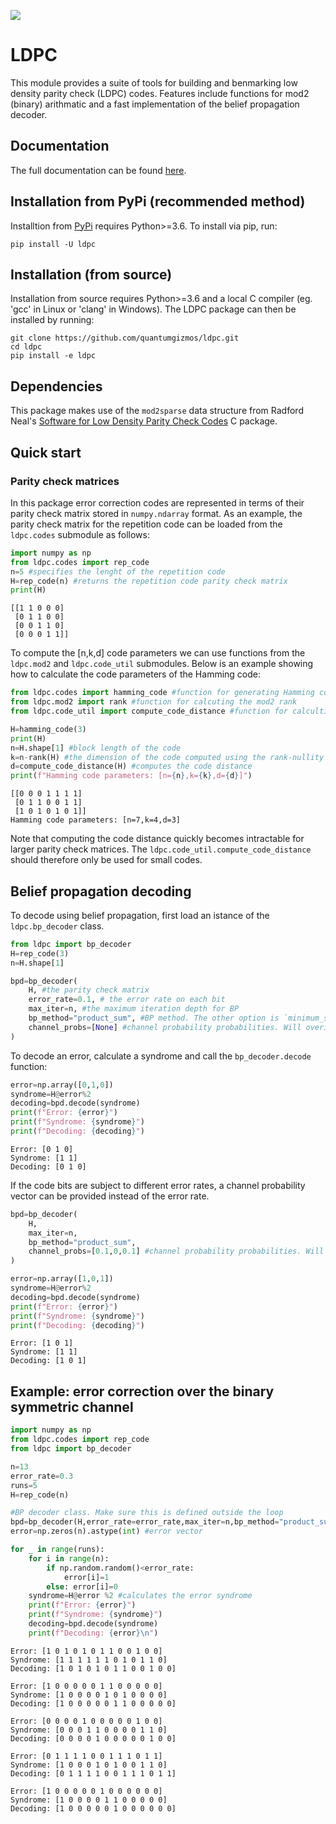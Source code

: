 ![](https://github.com/quantumgizmos/ldpc/workflows/Build/badge.svg)

# LDPC
This module provides a suite of tools for building and benmarking low density parity check (LDPC) codes. Features include functions for mod2 (binary) arithmatic and a fast implementation of the belief propagation decoder.

## Documentation

The full documentation can be found [here](https://roffe.eu/software/ldpc).

## Installation from PyPi (recommended method)

Installtion from [PyPi](https://pypi.org/project/ldpc/) requires Python>=3.6.
To install via pip, run:

```
pip install -U ldpc
```

## Installation (from source)

Installation from source requires Python>=3.6 and a local C compiler (eg. 'gcc' in Linux or 'clang' in Windows). The LDPC package can then be installed by running:

```
git clone https://github.com/quantumgizmos/ldpc.git
cd ldpc
pip install -e ldpc
```

## Dependencies
This package makes use of the `mod2sparse` data structure from Radford Neal's [Software for Low Density Parity Check Codes](https://www.cs.toronto.edu/~radford/ftp/LDPC-2012-02-11/index.html) C package.

## Quick start

### Parity check matrices

In this package error correction codes are represented in terms of their parity check matrix stored in `numpy.ndarray` format. As an example, the parity check matrix for the repetition code can be loaded from the `ldpc.codes` submodule as follows:


```python
import numpy as np
from ldpc.codes import rep_code
n=5 #specifies the lenght of the repetition code
H=rep_code(n) #returns the repetition code parity check matrix
print(H)
```

    [[1 1 0 0 0]
     [0 1 1 0 0]
     [0 0 1 1 0]
     [0 0 0 1 1]]


To compute the [n,k,d] code parameters we can use functions from the `ldpc.mod2` and `ldpc.code_util` submodules. Below is an example showing how to calculate the code parameters of the Hamming code:


```python
from ldpc.codes import hamming_code #function for generating Hamming codes
from ldpc.mod2 import rank #function for calcuting the mod2 rank
from ldpc.code_util import compute_code_distance #function for calculting the code distance

H=hamming_code(3)
print(H)
n=H.shape[1] #block length of the code
k=n-rank(H) #the dimension of the code computed using the rank-nullity theorem.
d=compute_code_distance(H) #computes the code distance
print(f"Hamming code parameters: [n={n},k={k},d={d}]")
```

    [[0 0 0 1 1 1 1]
     [0 1 1 0 0 1 1]
     [1 0 1 0 1 0 1]]
    Hamming code parameters: [n=7,k=4,d=3]


Note that computing the code distance quickly becomes intractable for larger parity check matrices. The `ldpc.code_util.compute_code_distance` should therefore only be used for small codes.

## Belief propagation decoding

To decode using belief propagation, first load an istance of the `ldpc.bp_decoder` class.



```python
from ldpc import bp_decoder
H=rep_code(3)
n=H.shape[1]

bpd=bp_decoder(
    H, #the parity check matrix
    error_rate=0.1, # the error rate on each bit
    max_iter=n, #the maximum iteration depth for BP
    bp_method="product_sum", #BP method. The other option is `minimum_sum'
    channel_probs=[None] #channel probability probabilities. Will overide error rate.
)
```

To decode an error, calculate a syndrome and call the `bp_decoder.decode` function:


```python
error=np.array([0,1,0])
syndrome=H@error%2
decoding=bpd.decode(syndrome)
print(f"Error: {error}")
print(f"Syndrome: {syndrome}")
print(f"Decoding: {decoding}")
```

    Error: [0 1 0]
    Syndrome: [1 1]
    Decoding: [0 1 0]


If the code bits are subject to different error rates, a channel probability vector can be provided instead of the error rate.


```python
bpd=bp_decoder(
    H, 
    max_iter=n,
    bp_method="product_sum", 
    channel_probs=[0.1,0,0.1] #channel probability probabilities. Will overide error rate.
)

error=np.array([1,0,1])
syndrome=H@error%2
decoding=bpd.decode(syndrome)
print(f"Error: {error}")
print(f"Syndrome: {syndrome}")
print(f"Decoding: {decoding}")
```

    Error: [1 0 1]
    Syndrome: [1 1]
    Decoding: [1 0 1]


## Example: error correction over the binary symmetric channel


```python
import numpy as np
from ldpc.codes import rep_code
from ldpc import bp_decoder

n=13
error_rate=0.3
runs=5
H=rep_code(n)

#BP decoder class. Make sure this is defined outside the loop
bpd=bp_decoder(H,error_rate=error_rate,max_iter=n,bp_method="product_sum")
error=np.zeros(n).astype(int) #error vector

for _ in range(runs):
    for i in range(n):
        if np.random.random()<error_rate:
            error[i]=1
        else: error[i]=0
    syndrome=H@error %2 #calculates the error syndrome
    print(f"Error: {error}")
    print(f"Syndrome: {syndrome}")
    decoding=bpd.decode(syndrome)
    print(f"Decoding: {error}\n")
```

    Error: [1 0 1 0 1 0 1 1 0 0 1 0 0]
    Syndrome: [1 1 1 1 1 1 0 1 0 1 1 0]
    Decoding: [1 0 1 0 1 0 1 1 0 0 1 0 0]
    
    Error: [1 0 0 0 0 0 1 1 0 0 0 0 0]
    Syndrome: [1 0 0 0 0 1 0 1 0 0 0 0]
    Decoding: [1 0 0 0 0 0 1 1 0 0 0 0 0]
    
    Error: [0 0 0 0 1 0 0 0 0 0 1 0 0]
    Syndrome: [0 0 0 1 1 0 0 0 0 1 1 0]
    Decoding: [0 0 0 0 1 0 0 0 0 0 1 0 0]
    
    Error: [0 1 1 1 1 0 0 1 1 1 0 1 1]
    Syndrome: [1 0 0 0 1 0 1 0 0 1 1 0]
    Decoding: [0 1 1 1 1 0 0 1 1 1 0 1 1]
    
    Error: [1 0 0 0 0 0 1 0 0 0 0 0 0]
    Syndrome: [1 0 0 0 0 1 1 0 0 0 0 0]
    Decoding: [1 0 0 0 0 0 1 0 0 0 0 0 0]
    


